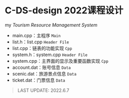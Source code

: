 # C-DS-design 2022课程设计
my *Tourism Resource Management System*
- main.cpp：主程序 `Main`
- list.h：list.cpp `Header File`
- list.cpp：链表的功能实现 `Cpp`
- system.h：system.cpp `Header File`
- system.cpp：主界面的显示及重要函数实现 `Cpp`
- account.dat：账号信息 `Data`
- scenic.dat：旅游景点信息 `Data`
- ticket.dat：门票信息 `Data`
> LAST UPDATE: 2022.6.7
